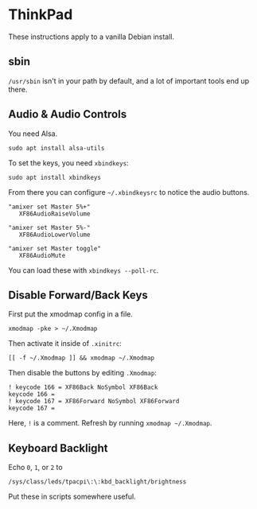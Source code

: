 # ThinkPad

These instructions apply to a vanilla Debian install.

## sbin

`/usr/sbin` isn't in your path by default, and a lot of important
tools end up there.

## Audio & Audio Controls

You need Alsa.

```
sudo apt install alsa-utils
```

To set the keys, you need `xbindkeys`:

```
sudo apt install xbindkeys
```

From there you can configure `~/.xbindkeysrc` to notice the audio buttons.

```
"amixer set Master 5%+"
   XF86AudioRaiseVolume
   
"amixer set Master 5%-"
   XF86AudioLowerVolume
   
"amixer set Master toggle"
   XF86AudioMute
```

You can load these with `xbindkeys --poll-rc`.

## Disable Forward/Back Keys

First put the xmodmap config in a file.

```
xmodmap -pke > ~/.Xmodmap
```

Then activate it inside of `.xinitrc`:

```
[[ -f ~/.Xmodmap ]] && xmodmap ~/.Xmodmap
```

Then disable the buttons by editing `.Xmodmap`:

```
! keycode 166 = XF86Back NoSymbol XF86Back
keycode 166 =
! keycode 167 = XF86Forward NoSymbol XF86Forward
keycode 167 =
```

Here, `!` is a comment. Refresh by running `xmodmap ~/.Xmodmap`.

## Keyboard Backlight

Echo `0`, `1`, or `2` to

```
/sys/class/leds/tpacpi\:\:kbd_backlight/brightness
```

Put these in scripts somewhere useful.

